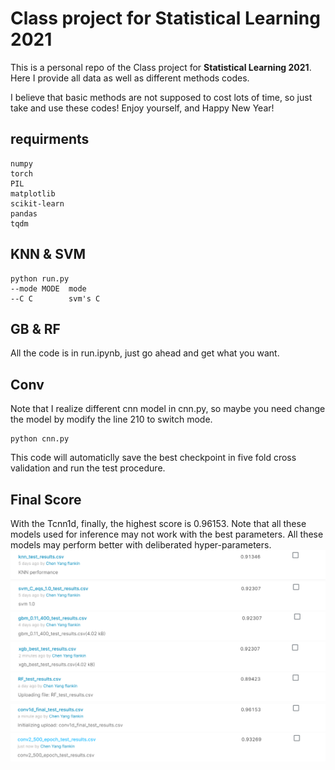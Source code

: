 # Class project for Statistical Learning 2021
This is a personal repo of the Class project for **Statistical Learning 2021**. Here I provide all data as well as different methods codes.

I believe that basic methods are not supposed to cost lots of time, so just take and use these codes! Enjoy yourself, and Happy New Year!


## requirments
```
numpy
torch
PIL
matplotlib
scikit-learn
pandas
tqdm
```

## KNN & SVM
```
python run.py
--mode MODE  mode
--C C        svm's C
```

## GB & RF
All the code is in run.ipynb, just go ahead and get what you want.

## Conv
Note that I realize different cnn model in cnn.py, so maybe you need change the model by modify the line 210 to switch mode.
```
python cnn.py
```
This code will automaticlly save the best checkpoint in five fold cross validation and run the test procedure.

## Final Score
With the Tcnn1d, finally, the highest score is 0.96153. Note that all these models used for inference may not work with the best parameters. All these models may perform better with deliberated hyper-parameters.
![The score in Kaggle](/images/knn.png)
![](/images/svm.png)
![](/images/gbm.png)
![](/images/xgb.png)
![](/images/rf.png)
![](/images/cov1.png)
![](/images/cov2.png)